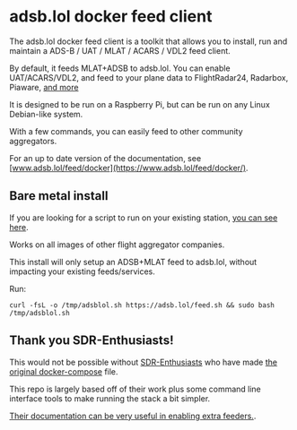 # adsb.lol docker feed client

The adsb.lol docker feed client is a toolkit that allows you to install, run and maintain a ADS-B / UAT / MLAT / ACARS / VDL2 feed client.

By default, it feeds MLAT+ADSB to adsb.lol. You can enable UAT/ACARS/VDL2, and feed to your plane data to FlightRadar24, Radarbox, Piaware, [and more](.env.example)

It is designed to be run on a Raspberry Pi, but can be run on any Linux Debian-like system.

With a few commands, you can easily feed to other community aggregators.

For an up to date version of the documentation, see [www.adsb.lol/feed/docker](https://www.adsb.lol/feed/docker/).

## Bare metal install

If you are looking for a script to run on your existing station, [you can see here](https://github.com/adsblol/feed/tree/master).

Works on all images of other flight aggregator companies.

This install will only setup an ADSB+MLAT feed to adsb.lol, without impacting your existing feeds/services.

Run:

```
curl -fsL -o /tmp/adsblol.sh https://adsb.lol/feed.sh && sudo bash /tmp/adsblol.sh
```
## Thank you SDR-Enthusiasts!

This would not be possible without [SDR-Enthusiasts](https://github.com/sdr-enthusiasts/) who have made [the original docker-compose](https://github.com/sdr-enthusiasts/docker-install) file.

This repo is largely based off of their work plus some command line interface tools to make running the stack a bit simpler.

[Their documentation can be very useful in enabling extra feeders.](https://sdr-enthusiasts.gitbook.io/ads-b/feeder-containers/feeding-flightaware-piaware).
